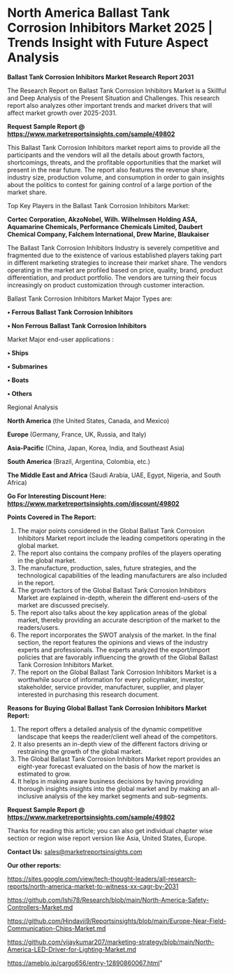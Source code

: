 # North America Ballast Tank Corrosion Inhibitors Market 2025 | Trends Insight with Future Aspect Analysis

<strong>Ballast Tank Corrosion Inhibitors Market Research Report 2031</strong>

The Research Report on Ballast Tank Corrosion Inhibitors Market is a Skillful and Deep Analysis of the Present Situation and Challenges. This research report also analyzes other important trends and market drivers that will affect market growth over 2025-2031.

<strong>Request Sample Report @ <a href=https://www.marketreportsinsights.com/sample/49802>https://www.marketreportsinsights.com/sample/49802</a></strong>

This Ballast Tank Corrosion Inhibitors market report aims to provide all the participants and the vendors will all the details about growth factors, shortcomings, threats, and the profitable opportunities that the market will present in the near future. The report also features the revenue share, industry size, production volume, and consumption in order to gain insights about the politics to contest for gaining control of a large portion of the market share.

Top Key Players in the Ballast Tank Corrosion Inhibitors Market:

<strong>Cortec Corporation, AkzoNobel, Wilh. Wilhelmsen Holding ASA, Aquamarine Chemicals, Performance Chemicals Limited, Daubert Chemical Company, Falchem International, Drew Marine, Blaukaiser</strong>

The Ballast Tank Corrosion Inhibitors Industry is severely competitive and fragmented due to the existence of various established players taking part in different marketing strategies to increase their market share. The vendors operating in the market are profiled based on price, quality, brand, product differentiation, and product portfolio. The vendors are turning their focus increasingly on product customization through customer interaction.

Ballast Tank Corrosion Inhibitors Market Major Types are:

<strong>•  Ferrous Ballast Tank Corrosion Inhibitors

•  Non Ferrous Ballast Tank Corrosion Inhibitors</strong>

Market Major end-user applications :

<strong>•  Ships

•  Submarines

•  Boats

•  Others</strong>

Regional Analysis

</u><strong><b>North America</b></strong> (the United States, Canada, and Mexico)

<strong><b>Europe </b></strong>(Germany, France, UK, Russia, and Italy)

<strong><b>Asia-Pacific</b></strong> (China, Japan, Korea, India, and Southeast Asia)

<strong><b>South America</b></strong> (Brazil, Argentina, Colombia, etc.)

<strong><b>The Middle East and Africa</b></strong> (Saudi Arabia, UAE, Egypt, Nigeria, and South Africa)

<strong>Go For Interesting Discount Here: <a href=https://www.marketreportsinsights.com/discount/49802>https://www.marketreportsinsights.com/discount/49802</a></strong>

<strong>Points Covered in The Report:</strong>
<ol>
  <li>The major points considered in the Global Ballast Tank Corrosion Inhibitors Market report include the leading competitors operating in the global market.</li>
  <li>The report also contains the company profiles of the players operating in the global market.</li>
  <li>The manufacture, production, sales, future strategies, and the technological capabilities of the leading manufacturers are also included in the report.</li>
  <li>The growth factors of the Global Ballast Tank Corrosion Inhibitors Market are explained in-depth, wherein the different end-users of the market are discussed precisely.</li>
  <li>The report also talks about the key application areas of the global market, thereby providing an accurate description of the market to the readers/users.</li>
  <li>The report incorporates the SWOT analysis of the market. In the final section, the report features the opinions and views of the industry experts and professionals. The experts analyzed the export/import policies that are favorably influencing the growth of the Global Ballast Tank Corrosion Inhibitors Market.</li>
  <li>The report on the Global Ballast Tank Corrosion Inhibitors Market is a worthwhile source of information for every policymaker, investor, stakeholder, service provider, manufacturer, supplier, and player interested in purchasing this research document.</li>
</ol>
<strong>Reasons for Buying Global Ballast Tank Corrosion Inhibitors Market Report:</strong>

<ol>
  <li>The report offers a detailed analysis of the dynamic competitive landscape that keeps the reader/client well ahead of the competitors.</li>
  <li>It also presents an in-depth view of the different factors driving or restraining the growth of the global market.</li>
  <li>The Global Ballast Tank Corrosion Inhibitors Market report provides an eight-year forecast evaluated on the basis of how the market is estimated to grow.</li>
  <li>It helps in making aware business decisions by having providing thorough insights insights into the global market and by making an all-inclusive analysis of the key market segments and sub-segments.</li>
</ol>
<strong>Request Sample Report @ <a href=https://www.marketreportsinsights.com/sample/49802>https://www.marketreportsinsights.com/sample/49802</a></strong>


Thanks for reading this article; you can also get individual chapter wise section or region wise report version like Asia, United States, Europe.

<strong>Contact Us:</strong>
sales@marketreportsinsights.com

<strong>Our other reports:</strong>

<a href=https://sites.google.com/view/tech-thought-leaders/all-research-reports/north-america-market-to-witness-xx-cagr-by-2031>https://sites.google.com/view/tech-thought-leaders/all-research-reports/north-america-market-to-witness-xx-cagr-by-2031</a>

<a href=https://github.com/Ishi78/Research/blob/main/North-America-Safety-Controllers-Market.md>https://github.com/Ishi78/Research/blob/main/North-America-Safety-Controllers-Market.md</a>

<a href=https://github.com/Hindavii9/Reportsinsights/blob/main/Europe-Near-Field-Communication-Chips-Market.md>https://github.com/Hindavii9/Reportsinsights/blob/main/Europe-Near-Field-Communication-Chips-Market.md</a>

<a href=https://github.com/vijaykumar207/marketing-strategy/blob/main/North-America-LED-Driver-for-Lighting-Market.md>https://github.com/vijaykumar207/marketing-strategy/blob/main/North-America-LED-Driver-for-Lighting-Market.md</a>

<a href=https://ameblo.jp/cargo656/entry-12890860067.html>https://ameblo.jp/cargo656/entry-12890860067.html</a>"
